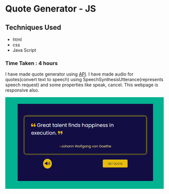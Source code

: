 # Quote Generator - JS

## Techniques Used
- html
- css
- Java Script

### Time Taken : 4 hours

I have made quote generator using [API](https://type.fit/api/quotes). I have made audio for quotes(convert text to speech) using SpeechSynthesisUtterance(represents speech request) and some properties like speak, cancel. This webpage is responsive also.

![screen shot](./image/screen-shot.png)